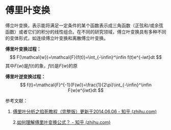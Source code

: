 # 傅里叶变换

傅立叶变换，表示能将满足一定条件的某个函数表示成三角函数（正弦和/或余弦函数）或者它们的积分的线性组合。在不同的研究领域，傅立叶变换具有多种不同的变体形式，如连续傅立叶变换和离散傅立叶变换。

**傅里叶变换过程：**
$$
F(\mathcal{w})=\mathcal{F}(f(t))=\int_{-\infin}^\infin f(t)e^{-iwt}dt
$$
其中$F(w)$是$f(t)$的象，$f(t)$是$F(w)$的原

**傅里叶逆变换过程：**
$$
f(t)=\mathcal{F}^{-1}(F(w))=\frac{1}{2\pi}\int_{-\infin}^\infin F(w)e^{iwt}dt
$$


参考文献：

1. [傅里叶分析之掐死教程（完整版）更新于2014.06.06 - 知乎 (zhihu.com)](https://zhuanlan.zhihu.com/p/19763358)

   2.[如何理解傅里叶变换公式？ - 知乎 (zhihu.com)](https://www.zhihu.com/question/19714540)

